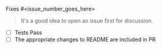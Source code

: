 Fixes #<issue_number_goes_here>

> It's a good idea to open an issue first for discussion.

- [ ] Tests Pass
- [ ] The appropriate changes to README are included in PR
